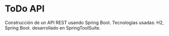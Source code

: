 # ToDo API
Construcción de un API REST usando Spring Boot.
Tecnologías usadas: H2, Spring Boot. desarrollado en SpringToolSuite.
